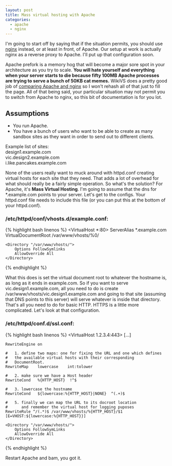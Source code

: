 ```yaml
---
layout: post
title: Mass virtual hosting with Apache
categories:
  - apache
  - nginx
---
```


I'm going to start off by saying that if the situation permits, you should use [nginx](http://nginx.org/) instead, or at least in front, of Apache. Our setup at work is actually nginx as a reverse proxy to Apache. I'll put up that configuration soon.

Apache prefork is a memory hog that will become a major sore spot in your architecture as you try to scale. **You will hate yourself and everything when your server starts to die because fifty 100MB Apache processes are trying to serve a bunch of 50KB cat memes.** WikiVS does a pretty good job of [comparing Apache and nginx](http://www.wikivs.com/wiki/Apache_vs_nginx) so I won't rehash all of that just to fill the page. All of that being said, your particular situation may not permit you to switch from Apache to nginx, so this bit of documentation is for you lot.

## Assumptions
* You run Apache.
* You have a bunch of users who want to be able to create as many sandbox sites as they want in order to send out to different clients.

Example list of sites:  
design1.example.com  
vic.design2.example.com  
i.like.pancakes.example.com  

None of the users really want to muck around with httpd.conf creating virtual hosts for each site that they need. That adds a lot of overhead for what should really be a fairly simple operation. So what's the solution? For Apache, it's **Mass Virtual Hosting**. I'm going to assume that the dns for *.example.com points to your server. Let's get to the configs. Your httpd.conf file needs to include this file (or you can put this at the bottom of your httpd.conf).

### /etc/httpd/conf/vhosts.d/example.conf:

{% highlight bash linenos %}
<VirtualHost *:80>
	ServerAlias *.example.com
	VirtualDocumentRoot /var/www/vhosts/%0/

	<Directory "/var/www/vhosts/">
		Options FollowSymlinks
		AllowOverride All
	</Directory>
</VirtualHost>
{% endhighlight %}

What this does is set the virtual document root to whatever the hostname is, as long as it ends in example.com. So if you want to serve vic.design1.example.com, all you need to do is create /var/www/vhosts/vic.design1.example.com and going to that site (assuming that DNS points to this server) will serve whatever is inside that directory. That's all you need to do for basic HTTP. HTTPS is a little more complicated. Let's look at that configuration.

### /etc/httpd/conf.d/ssl.conf:

{% highlight bash linenos %}
<VirtualHost 1.2.3.4:443>
	[...]

	RewriteEngine on

	#   1. define two maps: one for fixing the URL and one which defines
	#   the available virtual hosts with their corresponding
	#   DocumentRoot.
	RewriteMap    lowercase    int:tolower

	#   2. make sure we have a Host header
	RewriteCond   %{HTTP_HOST}  !^$

	#   3. lowercase the hostname
	RewriteCond   ${lowercase:%{HTTP_HOST}|NONE}  ^(.+)$

	#   5. finally we can map the URL to its docroot location
	#      and remember the virtual host for logging puposes
	RewriteRule ^/(.*)$ /var/www/vhosts/%{HTTP_HOST}/$1 [E=VHOST:${lowercase:%{HTTP_HOST}}]

	<Directory "/var/www/vhosts/">
		Options FollowSymLinks
		AllowOverride All
	</Directory>
</VirtualHost>
{% endhighlight %}

Restart Apache and bam, you got it.
